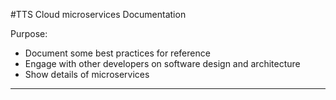 #TTS Cloud microservices Documentation

Purpose:
- Document some best practices for reference
- Engage with other developers on software design and architecture
- Show details of microservices

***

